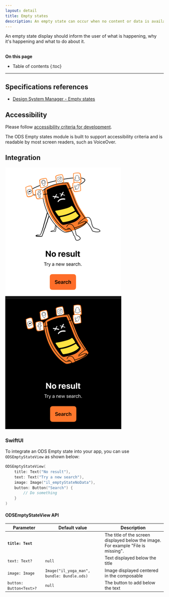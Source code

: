 ```yaml
---
layout: detail
title: Empty states
description: An empty state can occur when no content or data is available to display in the UI. Avoid displaying completely empty screens.
---
```


An empty state display should inform the user of what is happening, why it's happening and what to do about it.

<br>**On this page**

* Table of contents
{:toc}

---

## Specifications references

- [Design System Manager - Empty states](https://system.design.orange.com/0c1af118d/p/177496-empty-states/b/454547)

## Accessibility

Please follow [accessibility criteria for development](https://a11y-guidelines.orange.com/en/mobile/ios/).

The ODS Empty states module is built to support accessibility criteria and is readable by most screen readers, such as VoiceOver.

## Integration

![Empty state light](images/empty_state_light.png) ![Empty state dark](images/empty_state_dark.png)

### SwiftUI

To integrate an ODS Empty state into your app, you can use `ODSEmptyStateView` as shown below:

```swift
ODSEmptyStateView(
    title: Text("No result"),
    text: Text("Try a new search"),
    image: Image("il_emptyStateNoData"),
    button: Button("Search") {
        // Do something
    }
)
```

#### ODSEmptyStateView API

| Parameter                           | Default&nbsp;value                                                                | Description                                                                       |
|-------------------------------------|-----------------------------------------------------------------------------------|-----------------------------------------------------------------------------------|
| <b>`title: Text`</b>              |                                                                                   | The title of the screen displayed below the image. For example "File is missing". |
| `text: Text?`                     | `null`                                                                            | Text displayed below the title                                                    |
| `image: Image`    | `Image("il_yoga_man", bundle: Bundle.ods)` | Image displayed centered in the composable                                        |
| `button: Button<Text>?` | `null`                                                                            | The button to add below the text                                                  |
